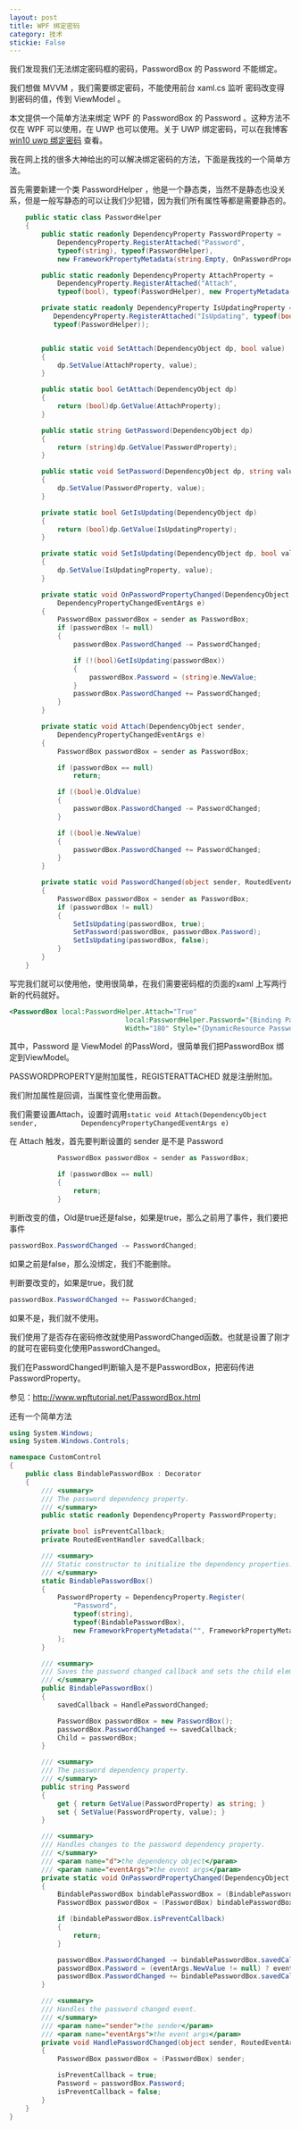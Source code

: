 ```yaml
---
layout: post
title: WPF 绑定密码 
category: 技术 
stickie: False
---
```


我们发现我们无法绑定密码框的密码，PasswordBox 的 Password 不能绑定。

我们想做 MVVM ，我们需要绑定密码，不能使用前台 xaml.cs 监听 密码改变得到密码的值，传到 ViewModel 。

本文提供一个简单方法来绑定 WPF 的 PasswordBox 的 Password 。这种方法不仅在 WPF 可以使用，在 UWP 也可以使用。关于 UWP 绑定密码，可以在我博客 [win10 uwp 绑定密码](http://lindexi.oschina.io/lindexi/post/win10-uwp-%E7%BB%91%E5%AE%9A%E5%AF%86%E7%A0%81/) 查看。

<!--more-->

<div id="toc"></div>

我在网上找的很多大神给出的可以解决绑定密码的方法，下面是我找的一个简单方法。

首先需要新建一个类 PasswordHelper ，他是一个静态类，当然不是静态也没关系，但是一般写静态的可以让我们少犯错，因为我们所有属性等都是需要静态的。
		

```csharp
    public static class PasswordHelper
    {
        public static readonly DependencyProperty PasswordProperty =
            DependencyProperty.RegisterAttached("Password",
            typeof(string), typeof(PasswordHelper),
            new FrameworkPropertyMetadata(string.Empty, OnPasswordPropertyChanged));

        public static readonly DependencyProperty AttachProperty =
            DependencyProperty.RegisterAttached("Attach",
            typeof(bool), typeof(PasswordHelper), new PropertyMetadata(false, Attach));

        private static readonly DependencyProperty IsUpdatingProperty =
           DependencyProperty.RegisterAttached("IsUpdating", typeof(bool),
           typeof(PasswordHelper));


        public static void SetAttach(DependencyObject dp, bool value)
        {
            dp.SetValue(AttachProperty, value);
        }

        public static bool GetAttach(DependencyObject dp)
        {
            return (bool)dp.GetValue(AttachProperty);
        }

        public static string GetPassword(DependencyObject dp)
        {
            return (string)dp.GetValue(PasswordProperty);
        }

        public static void SetPassword(DependencyObject dp, string value)
        {
            dp.SetValue(PasswordProperty, value);
        }

        private static bool GetIsUpdating(DependencyObject dp)
        {
            return (bool)dp.GetValue(IsUpdatingProperty);
        }

        private static void SetIsUpdating(DependencyObject dp, bool value)
        {
            dp.SetValue(IsUpdatingProperty, value);
        }

        private static void OnPasswordPropertyChanged(DependencyObject sender,
            DependencyPropertyChangedEventArgs e)
        {
            PasswordBox passwordBox = sender as PasswordBox;
            if (passwordBox != null)
            {
                passwordBox.PasswordChanged -= PasswordChanged;

                if (!(bool)GetIsUpdating(passwordBox))
                {
                    passwordBox.Password = (string)e.NewValue;
                }
                passwordBox.PasswordChanged += PasswordChanged;
            }
        }

        private static void Attach(DependencyObject sender,
            DependencyPropertyChangedEventArgs e)
        {
            PasswordBox passwordBox = sender as PasswordBox;

            if (passwordBox == null)
                return;

            if ((bool)e.OldValue)
            {
                passwordBox.PasswordChanged -= PasswordChanged;
            }

            if ((bool)e.NewValue)
            {
                passwordBox.PasswordChanged += PasswordChanged;
            }
        }

        private static void PasswordChanged(object sender, RoutedEventArgs e)
        {
            PasswordBox passwordBox = sender as PasswordBox;
            if (passwordBox != null)
            {
                SetIsUpdating(passwordBox, true);
                SetPassword(passwordBox, passwordBox.Password);
                SetIsUpdating(passwordBox, false);
            }
        }
    }

```


写完我们就可以使用他，使用很简单，在我们需要密码框的页面的xaml 上写两行新的代码就好。
		

```xml
<PasswordBox local:PasswordHelper.Attach="True" 
                             local:PasswordHelper.Password="{Binding Password, Mode=TwoWay}" 
                             Width="180" Style="{DynamicResource PasswordBoxStyle}"/>

```

其中，Password 是 ViewModel 的PassWord，很简单我们把PasswordBox 绑定到ViewModel。


PASSWORDPROPERTY是附加属性，REGISTERATTACHED 就是注册附加。

我们附加属性是回调，当属性变化使用函数。

我们需要设置Attach，设置时调用`static void Attach(DependencyObject sender,           DependencyPropertyChangedEventArgs e)`

在 Attach 触发，首先要判断设置的 sender 是不是 Password
		

```csharp
            PasswordBox passwordBox = sender as PasswordBox;

            if (passwordBox == null)
            {
                return;
            }

```
判断改变的值，Old是true还是false，如果是true，那么之前用了事件，我们要把事件
		

```csharp
passwordBox.PasswordChanged -= PasswordChanged;

```
如果之前是false，那么没绑定，我们不能删除。

判断要改变的，如果是true，我们就
		

```csharp
passwordBox.PasswordChanged += PasswordChanged;

```

如果不是，我们就不使用。

我们使用了是否存在密码修改就使用PasswordChanged函数。也就是设置了刚才的就可在密码变化使用PasswordChanged。

我们在PasswordChanged判断输入是不是PasswordBox，把密码传进PasswordProperty。

参见：http://www.wpftutorial.net/PasswordBox.html

还有一个简单方法

<script src="https://gist.github.com/taylorleese/468331.js"></script>

		

```csharp
using System.Windows;
using System.Windows.Controls;

namespace CustomControl
{
    public class BindablePasswordBox : Decorator
    {
        /// <summary>
        /// The password dependency property.
        /// </summary>
        public static readonly DependencyProperty PasswordProperty;

        private bool isPreventCallback;
        private RoutedEventHandler savedCallback;

        /// <summary>
        /// Static constructor to initialize the dependency properties.
        /// </summary>
        static BindablePasswordBox()
        {
            PasswordProperty = DependencyProperty.Register(
                "Password",
                typeof(string),
                typeof(BindablePasswordBox),
                new FrameworkPropertyMetadata("", FrameworkPropertyMetadataOptions.BindsTwoWayByDefault, new PropertyChangedCallback(OnPasswordPropertyChanged))
            );
        }

        /// <summary>
        /// Saves the password changed callback and sets the child element to the password box.
        /// </summary>
        public BindablePasswordBox()
        {
            savedCallback = HandlePasswordChanged;

            PasswordBox passwordBox = new PasswordBox();
            passwordBox.PasswordChanged += savedCallback;
            Child = passwordBox;
        }

        /// <summary>
        /// The password dependency property.
        /// </summary>
        public string Password
        {
            get { return GetValue(PasswordProperty) as string; }
            set { SetValue(PasswordProperty, value); }
        }

        /// <summary>
        /// Handles changes to the password dependency property.
        /// </summary>
        /// <param name="d">the dependency object</param>
        /// <param name="eventArgs">the event args</param>
        private static void OnPasswordPropertyChanged(DependencyObject d, DependencyPropertyChangedEventArgs eventArgs)
        {
            BindablePasswordBox bindablePasswordBox = (BindablePasswordBox) d;
            PasswordBox passwordBox = (PasswordBox) bindablePasswordBox.Child;

            if (bindablePasswordBox.isPreventCallback)
            {
                return;
            }

            passwordBox.PasswordChanged -= bindablePasswordBox.savedCallback;
            passwordBox.Password = (eventArgs.NewValue != null) ? eventArgs.NewValue.ToString() : "";
            passwordBox.PasswordChanged += bindablePasswordBox.savedCallback;
        }

        /// <summary>
        /// Handles the password changed event.
        /// </summary>
        /// <param name="sender">the sender</param>
        /// <param name="eventArgs">the event args</param>
        private void HandlePasswordChanged(object sender, RoutedEventArgs eventArgs)
        {
            PasswordBox passwordBox = (PasswordBox) sender;

            isPreventCallback = true;
            Password = passwordBox.Password;
            isPreventCallback = false;
        }
    }
}

```


